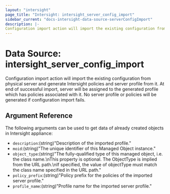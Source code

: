 ```yaml
---
layout: "intersight"
page_title: "Intersight: intersight_server_config_import"
sidebar_current: "docs-intersight-data-source-serverConfigImport"
description: |-
Configuration import action will import the existing configuration from physical server and generate Intersight policies and server profile from it. At end of successful import, server will be assigned to the generated profile which has policies associated with it. No server profile or policies will be generated if configuration import fails.
---
```


# Data Source: intersight_server_config_import
Configuration import action will import the existing configuration from physical server and generate Intersight policies and server profile from it. At end of successful import, server will be assigned to the generated profile which has policies associated with it. No server profile or policies will be generated if configuration import fails.
## Argument Reference
The following arguments can be used to get data of already created objects in Intersight appliance:
* `description`:(string)"Description of the imported profile."
* `moid`:(string)"The unique identifier of this Managed Object instance."
* `object_type`:(string)"The fully-qualified type of this managed object, i.e. the class name.\nThis property is optional. The ObjectType is implied from the URL path.\nIf specified, the value of objectType must match the class name specified in the URL path."
* `policy_prefix`:(string)"Policy prefix for the policies of the imported server profile."
* `profile_name`:(string)"Profile name for the imported server profile."
